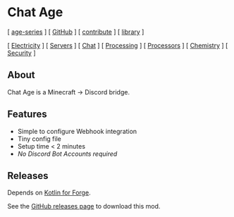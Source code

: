 # Chat Age

[ [age-series](/) ] [ [GitHub](https://github.com/age-series) ] [ [contribute](../contribute) ] [ [library](../library) ]

[ [Electricity](electrical-age.md) ] [ [Servers](server-age.md) ] [ [Chat](chat-age.md) ] [ [Processing](processing-age.md) ] [ [Processors](processor-age.md) ] [ [Chemistry](chemistry-age.md) ] [ [Security](security-age.md) ]

## About

Chat Age is a Minecraft → Discord bridge.

## Features

* Simple to configure Webhook integration
* Tiny config file
* Setup time < 2 minutes
* _No Discord Bot Accounts required_

## Releases

Depends on [Kotlin for Forge](https://www.curseforge.com/minecraft/mc-mods/kotlin-for-forge).

See the [GitHub releases page](https://github.com/age-series/ChatAge/releases) to download this mod.
